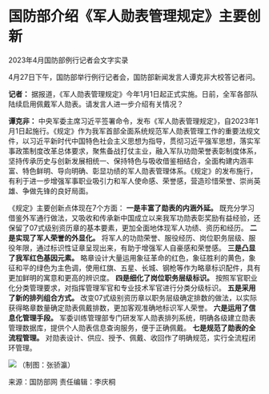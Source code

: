 # 国防部介绍《军人勋表管理规定》主要创新

2023年4月国防部例行记者会文字实录

4月27日下午，国防部举行例行记者会，国防部新闻发言人谭克非大校答记者问。

**记者：** 据报道，《军人勋表管理规定》今年1月1日起正式实施。日前，全军各部队陆续启用佩戴军人勋表。请发言人进一步介绍有关情况？

**谭克非：**
中央军委主席习近平签署命令，发布《军人勋表管理规定》，自2023年1月1日起施行。《规定》作为我军首部全面系统规范军人勋表管理工作的重要法规文件，以习近平新时代中国特色社会主义思想为指导，贯彻习近平强军思想，落实军事政策制度改革总体要求，聚焦备战打仗主业，融入军队功勋荣誉表彰制度体系，坚持传承历史与创新发展相统一、保持特色与吸收借鉴相结合，全面构建内涵丰富、特色鲜明、导向明确、彰显功绩的军人勋表管理体系。《规定》的发布施行，有利于进一步增强军事职业吸引力和军人使命感、荣誉感，营造珍惜荣誉、崇尚英雄、争做先锋的良好局面。

《规定》主要创新点体现在7个方面： **一是丰富了勋表的内涵外延。**
既充分学习借鉴外军通行做法，又吸收和传承新中国成立以来我军功勋表彰奖励有益经验，还保留了07式级别资历章的基本要素，更加全面地体现军人功绩、资历和经历。
**二是实现了军人荣誉的外显化。** 将军人的功勋荣誉、服役经历、岗位职务层级、服役年限，通过标识性证章呈现出来，有助于增强军人自豪感和荣誉感。
**三是凸显了我军红色基因元素。**
略章设计大量运用象征革命的红色，象征胜利的黄色，象征和平的绿色为主色调，使用红旗、五星、长城、钢枪等作为略章标识配件，具有更加鲜明的寓意和更高的辨识度。
**四是细化了岗位职务层级标识。** 按照军官职业化分类管理要求，对指挥管理军官和专业技术军官进行分类分级标识。 **五是采用了新的排列组合方式。**
改变07式级别资历章以职务层级确定排数的做法，以实际获得略章数量确定勋表佩戴排数，更加客观准确地标识军人荣誉。 **六是运用了信息化管理手段。**
军委训练管理部专门研发军人勋表排列系统，明确各级建立勋表管理数据库，提供个人勋表信息查询服务，便于正确佩戴。 **七是规范了勋表的全流程管理。**
对勋表设计、供应、授予、佩戴、收回作了明确规范，实行全流程闭环管理。

![](https://inews.gtimg.com/om_bt/OhLjLhwX18qZPGnw8xHLlKZdXJ3bq2YrRuLokVyHdPT7oAA/0)
（制图：张骄瀛）

来源：国防部网 责任编辑：李庆桐

